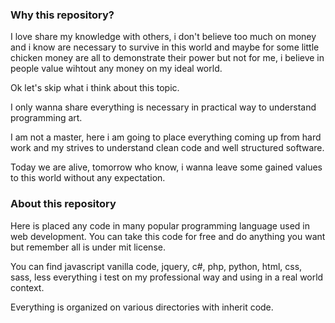 ### Why this repository?
I love share my knowledge with others, i don't believe too much on money and i know are necessary to survive in this world and maybe for some little chicken money are all to demonstrate their power but not for me, i believe in people value wihtout any money on my ideal world.

Ok let's skip what i think about this topic.

I only wanna share everything is necessary in practical way to understand programming art.

I am not a master, here i am going to place everything coming up from hard work and my strives to understand clean code and well structured software.

Today we are alive, tomorrow who know, i wanna leave some gained values to this world without any expectation.

### About this repository

Here is placed any code in many popular programming language used in web development. You can take this code for free and do anything you want but remember all is under mit license.

You can find javascript vanilla code, jquery, c#, php, python, html, css, sass, less everything i test on my professional way and using in a real world context.

Everything is organized on various directories with inherit code.
